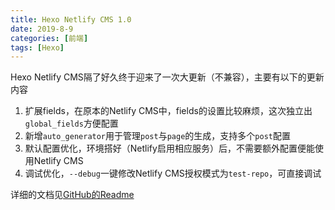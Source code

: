 ```yaml
---
title: Hexo Netlify CMS 1.0
date: 2019-8-9
categories: [前端]
tags: [Hexo]
---
```


Hexo Netlify CMS隔了好久终于迎来了一次大更新（不兼容），主要有以下的更新内容
1. 扩展fields，在原本的Netlify CMS中，fields的设置比较麻烦，这次独立出`global_fields`方便配置
2. 新增`auto_generator`用于管理`post`与`page`的生成，支持多个`post`配置
3. 默认配置优化，环境搭好（Netlify启用相应服务）后，不需要额外配置便能使用Netlify CMS
4. 调试优化，`--debug`一键修改Netlify CMS授权模式为`test-repo`，可直接调试

详细的文档见[GitHub的Readme](https://github.com/jiangtj/hexo-netlify-cms/blob/master/README-ZH.md)
